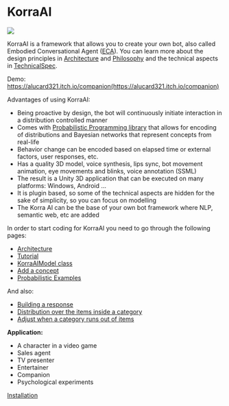# KorraAI

![](../../blob/master/Images/Joi1.png?raw=true)

KorraAI is a framework that allows you to create your own bot, also called Embodied Conversational Agent ([ECA](https://en.wikipedia.org/wiki/Embodied_agent)). You can learn more about the design principles in [Architecture](../../wiki/Architecture) and [Philosophy](../../wiki/Philosophy) and the technical aspects in [TechnicalSpec](../../wiki/TechnicalSpec).

Demo: https://alucard321.itch.io/companion(https://alucard321.itch.io/companion)

Advantages of using KorraAI:

* Being proactive by design, the bot will continuously initiate interaction in a distribution controlled manner
* Comes with [Probabilistic Programming library](https://github.com/joashc/csharp-probability-monad) that allows for encoding of distributions and Bayesian networks that represent concepts from real-life
* Behavior change can be encoded based on elapsed time or external factors, user responses, etc.
* Has a quality 3D model, voice synthesis, lips sync, bot movement animation, eye movements and blinks, voice annotation (SSML)
* The result is a Unity 3D application that can be executed on many platforms: Windows, Android ... 
* It is plugin based, so some of the technical aspects are hidden for the sake of simplicity, so you can focus on modelling
* The Korra AI can be the base of your own bot framework where NLP, semantic web, etc are added

In order to start coding for KorraAI you need to go through the following pages:

*  [Architecture](../../wiki/Architecture)
*  [Tutorial](../../wiki/Tutorial)
*  [KorraAIModel class](../../wiki/KorraAIModel-class)
*  [Add a concept](../../wiki/Add-a-concept)
*  [Probabilistic Examples](../../wiki/Probabilistic-Examples)

And also:
*  [Building a response](../../wiki/Building-a-response)
*  [Distribution over the items inside a category](../../wiki/Distribution-inside-a-category)
*  [Adjust when a category runs out of items](../../wiki/Planning-and-running-out-of-items)

**Application:**

- A character in a video game
- Sales agent
- TV presenter
- Entertainer
- Companion
- Psychological experiments


[Installation](../../wiki/Installation)
